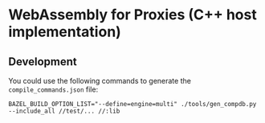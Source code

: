 # WebAssembly for Proxies (C++ host implementation)

## Development

You could use the following commands to generate the `compile_commands.json` file:

```
BAZEL_BUILD_OPTION_LIST="--define=engine=multi" ./tools/gen_compdb.py --include_all //test/... //:lib
```
